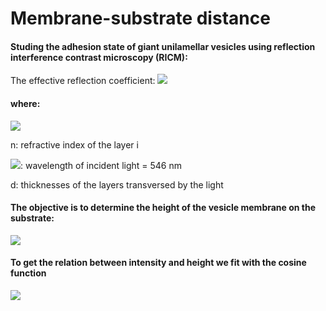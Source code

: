 # Membrane-substrate distance

#### Studing the adhesion state of giant unilamellar vesicles using reflection interference contrast microscopy (RICM):
The effective reflection coefficient:
<img src="https://render.githubusercontent.com/render/math?math=R = r_{01} %2B [(1-r_{01}^2) e^{-i k \Delta_1}]r_{12} %2B [(1-r_{01}^2)(1-r_{12}^2) e^{-i k (\Delta_1 %2B \Delta_2)}]r_{23} %2B [(1-r_{01}^2)(1-r_{12}^2)(1-r_{23}^2) e^{-i k (\Delta_1 %2B \Delta_2 %2B \Delta_3)}]r_{34}">
#### where:
<img src="https://render.githubusercontent.com/render/math?math=r_{ij} = \frac{n_i - n_j}{n_i + n_j} \ ,\  k = \frac{2 \pi}{\lambda} \ ,\ \Delta_i = 2 n_i d_i">

n: refractive index of the layer i 

<img src="https://render.githubusercontent.com/render/math?math=\lambda">: wavelength of incident light = 546 nm

d: thicknesses of the layers transversed by the light

#### The objective is to determine the height of the vesicle membrane on the substrate:
<img src="https://render.githubusercontent.com/render/math?math=h = d_2">

#### To get the relation between intensity and height we fit with the cosine function
<img src="https://render.githubusercontent.com/render/math?math=R_{norm} = y_0 - A \cos \left(\frac{4 \pi n_2}{\lambda} (h - h_0) \right)">